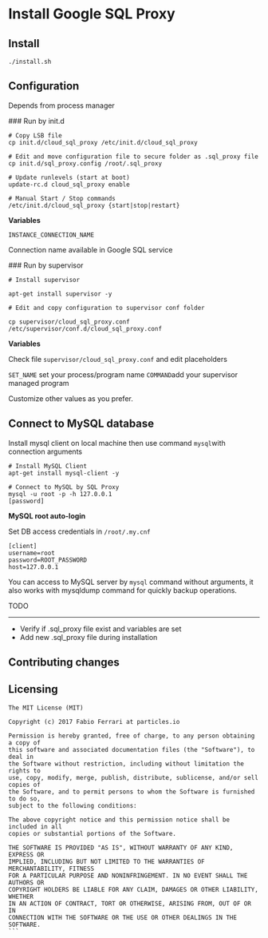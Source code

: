 Install Google SQL Proxy
========================


Install
---------

```
./install.sh
```

Configuration
-------------

Depends from process manager  

### Run by init.d

```
# Copy LSB file
cp init.d/cloud_sql_proxy /etc/init.d/cloud_sql_proxy

# Edit and move configuration file to secure folder as .sql_proxy file
cp init.d/sql_proxy.config /root/.sql_proxy

# Update runlevels (start at boot)
update-rc.d cloud_sql_proxy enable

# Manual Start / Stop commands
/etc/init.d/cloud_sql_proxy {start|stop|restart}

```

**Variables**

`INSTANCE_CONNECTION_NAME`

Connection name available in Google SQL service

### Run by supervisor

```
# Install supervisor

apt-get install supervisor -y

# Edit and copy configuration to supervisor conf folder 

cp supervisor/cloud_sql_proxy.conf /etc/supervisor/conf.d/cloud_sql_proxy.conf

```

**Variables**

Check file `supervisor/cloud_sql_proxy.conf` and edit placeholders

`SET_NAME` set your process/program name
`COMMAND`add your supervisor managed program

Customize other values as you prefer.


Connect to MySQL database
-------------------------

Install mysql client on local machine then use command `mysql`with connection arguments

```
# Install MySQL Client
apt-get install mysql-client -y

# Connect to MySQL by SQL Proxy 
mysql -u root -p -h 127.0.0.1
[password]
```

**MySQL root auto-login**

Set DB access credentials in `/root/.my.cnf`

```
[client]
username=root
password=ROOT_PASSWORD
host=127.0.0.1
```

You can access to MySQL server by `mysql` command without arguments, it also works with mysqldump command for quickly backup operations.

TODO
____

- Verify if .sql_proxy file exist and variables are set
- Add new .sql_proxy file during installation


Contributing changes
--------------------


Licensing
---------

````
The MIT License (MIT)

Copyright (c) 2017 Fabio Ferrari at particles.io

Permission is hereby granted, free of charge, to any person obtaining a copy of
this software and associated documentation files (the "Software"), to deal in
the Software without restriction, including without limitation the rights to
use, copy, modify, merge, publish, distribute, sublicense, and/or sell copies of
the Software, and to permit persons to whom the Software is furnished to do so,
subject to the following conditions:

The above copyright notice and this permission notice shall be included in all
copies or substantial portions of the Software.

THE SOFTWARE IS PROVIDED "AS IS", WITHOUT WARRANTY OF ANY KIND, EXPRESS OR
IMPLIED, INCLUDING BUT NOT LIMITED TO THE WARRANTIES OF MERCHANTABILITY, FITNESS
FOR A PARTICULAR PURPOSE AND NONINFRINGEMENT. IN NO EVENT SHALL THE AUTHORS OR
COPYRIGHT HOLDERS BE LIABLE FOR ANY CLAIM, DAMAGES OR OTHER LIABILITY, WHETHER
IN AN ACTION OF CONTRACT, TORT OR OTHERWISE, ARISING FROM, OUT OF OR IN
CONNECTION WITH THE SOFTWARE OR THE USE OR OTHER DEALINGS IN THE SOFTWARE.
```


